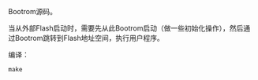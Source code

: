Bootrom源码。

当从外部Flash启动时，需要先从此Bootrom启动（做一些初始化操作），然后通过Bootrom跳转到Flash地址空间，执行用户程序。

编译：

```
make
```

